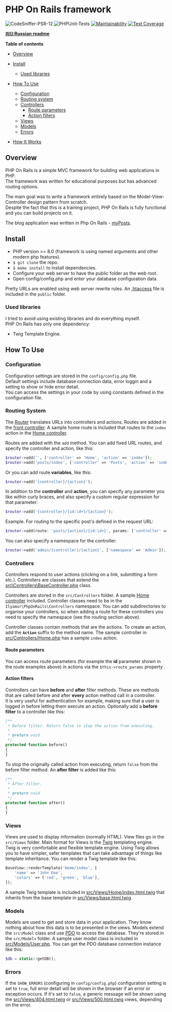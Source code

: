 # PHP On Rails framework

![CodeSniffer-PSR-12](https://github.com/IlyaMur/php_on_rails_mvc/workflows/CodeSniffer-PSR-12/badge.svg)
![PHPUnit-Tests](https://github.com/IlyaMur/php_on_rails_mvc/workflows/PHPUnit-Tests/badge.svg)
[![Maintainability](https://api.codeclimate.com/v1/badges/673249eff3f090fe3f06/maintainability)](https://codeclimate.com/github/IlyaMur/php_on_rails_mvc/maintainability)
[![Test Coverage](https://api.codeclimate.com/v1/badges/673249eff3f090fe3f06/test_coverage)](https://codeclimate.com/github/IlyaMur/php_on_rails_mvc/test_coverage)

**[🇷🇺 Russian readme](https://github.com/IlyaMur/php_on_rails_mvc/blob/master/README.md)**

**Table of contents**
  - [Overview](#overview)
  - [Install](#install)
    - [Used libraries](#used-libraries)
  - [How To Use](#how-to-use)
    - [Configuration](#configuration)
    - [Routing system](#routing)
    - [Controllers](#controllers)
      - [Route parameters](#route-parameters)
      - [Action filters](#action-filters)
    - [Views](#views)
    - [Models](#models)
    - [Errors](#errors)

  - [How It Works](#how-it-works)

## Overview
PHP On Rails is a simple MVC framework for building web applications in PHP.   
The framework was written for educational purposes but has advanced routing options.

The main goal was to write a framework entirely based on the Model-View-Controller design pattern from scratch.  
Despite the fact that this is a training project, PHP On Rails is fully functional and you can build projects on it.

The blog application was written in Php On Rails - [myPosts](https://github.com/IlyaMur/myposts_app).

## Install
- PHP version >= 8.0 (framework is using named arguments and other modern php features).
- `$ git clone` the repo.
- `$ make install` to install dependencies.
- Configure your web server to have the public folder as the web root.
- Open config/config.php and enter your database configuration data.

Pretty URLs are enabled using web server rewrite rules. An [.htaccess](public/.htaccess) file is included in the `public` folder.

### Used libraries
I tried to avoid using existing libraries and do everything myself.  
PHP On Rails has only one dependency:
-  Twig Template Engine.

## How To Use

### Configuration
Configuration settings are stored in the `config/config.php` file.  
Default settings include database connection data, error loggin and a setting to show or hide error detail.  
You can access the settings in your code by using constants defined in the configuration file.

### Routing System

The [Router](src/Service/Router.php) translates URLs into controllers and actions. Routes are added in the [front controller](public/index.php). A sample home route is included that routes to the `index` action in the [Home controller](src/Controllers/Home.php).

Routes are added with the `add` method. You can add fixed URL routes, and specify the controller and action, like this:

```php
$router->add('', ['controller' => 'Home', 'action' => 'index']);
$router->add('posts/index', ['controller' => 'Posts', 'action' => 'index']);
```

Or you can add route **variables**, like this:

```php
$router->add('{controller}/{action}');
```

In addition to the **controller** and **action**, you can specify any parameter you like within curly braces, and also specify a custom regular expression for that parameter:

```php
$router->add('{controller}/{id:\d+}/{action}');
```

Example. For routing to the specific post's defined in the request URL:

```php
$router->add(route: 'posts/{action}/{id:\d+}', params: ['controller' => 'posts']);
```

You can also specify a namespace for the controller:

```php
$router->add('admin/{controller}/{action}', ['namespace' => 'Admin']);
```

### Controllers

Controllers respond to user actions (clicking on a link, submitting a form etc.). Controllers are classes that extend the [src\Controllers\BaseController.php](src/Controllers/BaseController.php) class.

Controllers are stored in the `src/Controllers` folder. A sample [Home controller](src/Controllers/Home.php) included. Controller classes need to be in the `Ilyamur\PhpOnRails\Controllers` namespace. You can add subdirectories to organise your controllers, so when adding a route for these controllers you need to specify the namespace (see the routing section above).

Controller classes contain methods that are the actions. To create an action, add the **`Action`** suffix to the method name. The sample controller in [src/Controllers/Home.php](src/Controllers/Home.php) has a sample `index` action.

#### Route parameters

You can access route parameters (for example the **id** parameter shown in the route examples above) in actions via the `$this->route_params` property
.
#### Action filters

Controllers can have **before** and **after** filter methods. These are methods that are called before and after **every** action method call in a controller.  
It is very useful for authentication for example, making sure that a user is logged in before letting them execute an action. 
Optionally add a **before filter** to a controller like this:

```php
/**
 * Before filter. Return false to stop the action from executing.
 *
 * @return void
 */
protected function before()
{
}
```

To stop the originally called action from executing, return `false` from the before filter method. An **after filter** is added like this:

```php
/**
 * After filter.
 *
 * @return void
 */
protected function after()
{
}
```

### Views

Views are used to display information (normally HTML). View files go in the `src/Views` folder. Main format for Views is the [Twig](https://twig.symfony.com/) templating engine.  
Twig is very comfortable and flexible template engine. Using Twig allows you to have simpler, safer templates that can take advantage of things like template inheritance. You can render a Twig template like this:

```php
BaseView::renderTemplate('Home/index', [
    'name' => 'John Doe',
    'colors' => ['red', 'green', 'blue'],
]);
```

A sample Twig template is included in [src/Views/Home/index.html.twig](src/Views/Home/index.html.twig) that inherits from the base template in [src/Views/base.html.twig](src/Views/base.html.twig).

### Models

Models are used to get and store data in your application. They know nothing about how this data is to be presented in the views. Models extend the `src\Model` class and use [PDO](http://php.net/manual/en/book.pdo.php) to access the database. They're stored in the `src/Models` folder. A sample user model class is included in [src/Models/User.php](src/Models/User.php). You can get the PDO database connection instance like this:

```php
$db = static::getDB();
```

### Errors

If the `SHOW_ERRORS` (configuring in `config/config.php`) configuration setting is set to `true`, full error detail will be shown in the browser if an error or exception occurs. If it's set to `false`, a generic message will be shown using the [src/Views/404.html.twig](src/Views/404.html.twig) or [src/Views/500.html.twig](src/Views/500.html.twig) views, depending on the error.
